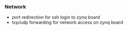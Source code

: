 ### Network
- port redirection for ssh login to zynq board
- tcp/udp forwarding for network access on zynq  board
